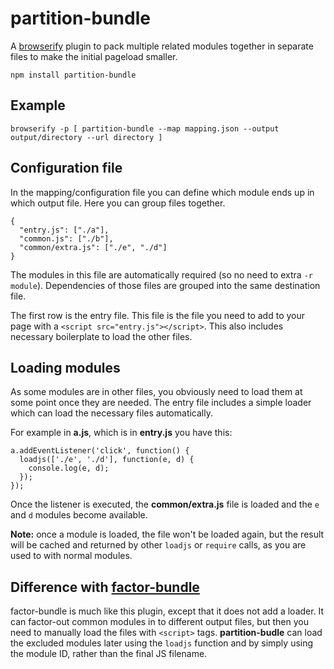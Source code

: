partition-bundle
================

A [browserify](https://www.npmjs.org/package/browserify) plugin to pack
multiple related modules together in separate files to make the initial
pageload smaller.

```
npm install partition-bundle
```

Example
-------

```
browserify -p [ partition-bundle --map mapping.json --output output/directory --url directory ]
```

Configuration file
-------------------

In the mapping/configuration file you can define which module ends up in which
output file.  Here you can group files together.

```
{
  "entry.js": ["./a"],
  "common.js": ["./b"],
  "common/extra.js": ["./e", "./d"]
}
```

The modules in this file are automatically required (so no need to extra `-r
module`). Dependencies of those files are grouped into the same destination
file.

The first row is the entry file. This file is the file you need to add to your
page with a `<script src="entry.js"></script>`. This also includes necessary
boilerplate to load the other files.

Loading modules
---------------

As some modules are in other files, you obviously need to load them at some
point once they are needed. The entry file includes a simple loader which
can load the necessary files automatically.

For example in **a.js**, which is in **entry.js** you have this:
```
a.addEventListener('click', function() {
  loadjs(['./e', './d'], function(e, d) {
    console.log(e, d);
  });
});
```

Once the listener is executed, the **common/extra.js** file is loaded and the
`e` and `d` modules become available.

**Note:** once a module is loaded, the file won't be loaded again, but the
result will be cached and returned by other `loadjs` or `require` calls, as
you are used to with normal modules.

Difference with [factor-bundle](https://www.npmjs.org/package/factor-bundle)
----------------------------------------------------------------------------

factor-bundle is much like this plugin, except that it does not add a loader.
It can factor-out common modules in to different output files, but then you
need to manually load the files with `<script>` tags. **partition-budle** can
load the excluded modules later using the `loadjs` function and by simply using
the module ID, rather than the final JS filename.

